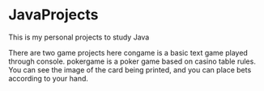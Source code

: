 # JavaProjects
This is my personal projects to study Java

There are two game projects here
congame is a basic text game played through console.
pokergame is a poker game based on casino table rules. You can see the image of the card being printed, and you can place bets according to your hand.

